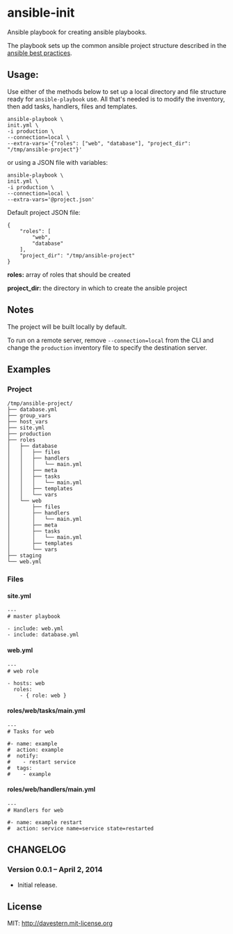 ansible-init
=========================

Ansible playbook for creating ansible playbooks.

The playbook sets up the common ansible project structure described in the [ansible best practices](http://docs.ansible.com/playbooks_best_practices.html).


## Usage:

Use either of the methods below to set up a local directory and file structure ready for `ansible-playbook` use. All that's needed is to modify the inventory, then add tasks, handlers, files and templates.

    ansible-playbook \
    init.yml \
    -i production \
    --connection=local \
    --extra-vars='{"roles": ["web", "database"], "project_dir": "/tmp/ansible-project"}'

or using a JSON file with variables:

    ansible-playbook \
    init.yml \
    -i production \
    --connection=local \
    --extra-vars='@project.json'

Default project JSON file:

    {
        "roles": [
            "web",
            "database"
        ],
        "project_dir": "/tmp/ansible-project"
    }

**roles:** array of roles that should be created

**project_dir:** the directory in which to create the ansible project

## Notes

The project will be built locally by default.

To run on a remote server, remove `--connection=local` from the CLI and change the `production` inventory file to specify the destination server.


## Examples

### Project

    /tmp/ansible-project/
    ├── database.yml
    ├── group_vars
    ├── host_vars
    ├── site.yml
    ├── production
    ├── roles
    │   ├── database
    │   │   ├── files
    │   │   ├── handlers
    │   │   │   └── main.yml
    │   │   ├── meta
    │   │   ├── tasks
    │   │   │   └── main.yml
    │   │   ├── templates
    │   │   └── vars
    │   └── web
    │       ├── files
    │       ├── handlers
    │       │   └── main.yml
    │       ├── meta
    │       ├── tasks
    │       │   └── main.yml
    │       ├── templates
    │       └── vars
    ├── staging
    └── web.yml

### Files

#### site.yml

    ---
    # master playbook

    - include: web.yml
    - include: database.yml


#### web.yml

    ---
    # web role

    - hosts: web
      roles:
        - { role: web }

#### roles/web/tasks/main.yml

    ---
    # Tasks for web

    #- name: example
    #  action: example
    #  notify:
    #    - restart service
    #  tags:
    #    - example

#### roles/web/handlers/main.yml

    ---
    # Handlers for web

    #- name: example restart
    #  action: service name=service state=restarted


## CHANGELOG

### Version 0.0.1 – April 2, 2014

  - Initial release.

## License

MIT: http://davestern.mit-license.org

